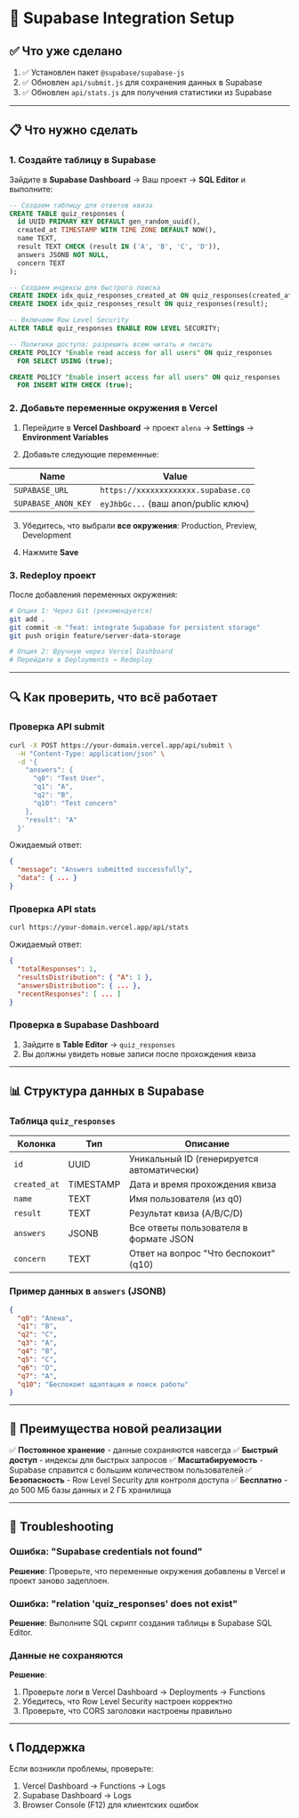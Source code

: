 # 🚀 Supabase Integration Setup

## ✅ Что уже сделано

1. ✅ Установлен пакет `@supabase/supabase-js`
2. ✅ Обновлен `api/submit.js` для сохранения данных в Supabase
3. ✅ Обновлен `api/stats.js` для получения статистики из Supabase

---

## 📋 Что нужно сделать

### 1. Создайте таблицу в Supabase

Зайдите в **Supabase Dashboard** → Ваш проект → **SQL Editor** и выполните:

```sql
-- Создаем таблицу для ответов квиза
CREATE TABLE quiz_responses (
  id UUID PRIMARY KEY DEFAULT gen_random_uuid(),
  created_at TIMESTAMP WITH TIME ZONE DEFAULT NOW(),
  name TEXT,
  result TEXT CHECK (result IN ('A', 'B', 'C', 'D')),
  answers JSONB NOT NULL,
  concern TEXT
);

-- Создаем индексы для быстрого поиска
CREATE INDEX idx_quiz_responses_created_at ON quiz_responses(created_at DESC);
CREATE INDEX idx_quiz_responses_result ON quiz_responses(result);

-- Включаем Row Level Security
ALTER TABLE quiz_responses ENABLE ROW LEVEL SECURITY;

-- Политики доступа: разрешить всем читать и писать
CREATE POLICY "Enable read access for all users" ON quiz_responses
  FOR SELECT USING (true);

CREATE POLICY "Enable insert access for all users" ON quiz_responses
  FOR INSERT WITH CHECK (true);
```

### 2. Добавьте переменные окружения в Vercel

1. Перейдите в **Vercel Dashboard** → проект `alena` → **Settings** → **Environment Variables**

2. Добавьте следующие переменные:

| Name | Value |
|------|-------|
| `SUPABASE_URL` | `https://xxxxxxxxxxxxx.supabase.co` |
| `SUPABASE_ANON_KEY` | `eyJhbGc...` (ваш anon/public ключ) |

3. Убедитесь, что выбрали **все окружения**: Production, Preview, Development

4. Нажмите **Save**

### 3. Redeploy проект

После добавления переменных окружения:

```bash
# Опция 1: Через Git (рекомендуется)
git add .
git commit -m "feat: integrate Supabase for persistent storage"
git push origin feature/server-data-storage

# Опция 2: Вручную через Vercel Dashboard
# Перейдите в Deployments → Redeploy
```

---

## 🔍 Как проверить, что всё работает

### Проверка API submit

```bash
curl -X POST https://your-domain.vercel.app/api/submit \
  -H "Content-Type: application/json" \
  -d '{
    "answers": {
      "q0": "Test User",
      "q1": "A",
      "q2": "B",
      "q10": "Test concern"
    },
    "result": "A"
  }'
```

Ожидаемый ответ:
```json
{
  "message": "Answers submitted successfully",
  "data": { ... }
}
```

### Проверка API stats

```bash
curl https://your-domain.vercel.app/api/stats
```

Ожидаемый ответ:
```json
{
  "totalResponses": 1,
  "resultsDistribution": { "A": 1 },
  "answersDistribution": { ... },
  "recentResponses": [ ... ]
}
```

### Проверка в Supabase Dashboard

1. Зайдите в **Table Editor** → `quiz_responses`
2. Вы должны увидеть новые записи после прохождения квиза

---

## 📊 Структура данных в Supabase

### Таблица `quiz_responses`

| Колонка | Тип | Описание |
|---------|-----|----------|
| `id` | UUID | Уникальный ID (генерируется автоматически) |
| `created_at` | TIMESTAMP | Дата и время прохождения квиза |
| `name` | TEXT | Имя пользователя (из q0) |
| `result` | TEXT | Результат квиза (A/B/C/D) |
| `answers` | JSONB | Все ответы пользователя в формате JSON |
| `concern` | TEXT | Ответ на вопрос "Что беспокоит" (q10) |

### Пример данных в `answers` (JSONB)

```json
{
  "q0": "Алена",
  "q1": "B",
  "q2": "C",
  "q3": "A",
  "q4": "B",
  "q5": "C",
  "q6": "D",
  "q7": "A",
  "q10": "Беспокоит адаптация и поиск работы"
}
```

---

## 🎯 Преимущества новой реализации

✅ **Постоянное хранение** - данные сохраняются навсегда
✅ **Быстрый доступ** - индексы для быстрых запросов
✅ **Масштабируемость** - Supabase справится с большим количеством пользователей
✅ **Безопасность** - Row Level Security для контроля доступа
✅ **Бесплатно** - до 500 МБ базы данных и 2 ГБ хранилища

---

## 🐛 Troubleshooting

### Ошибка: "Supabase credentials not found"

**Решение**: Проверьте, что переменные окружения добавлены в Vercel и проект заново задеплоен.

### Ошибка: "relation 'quiz_responses' does not exist"

**Решение**: Выполните SQL скрипт создания таблицы в Supabase SQL Editor.

### Данные не сохраняются

**Решение**: 
1. Проверьте логи в Vercel Dashboard → Deployments → Functions
2. Убедитесь, что Row Level Security настроен корректно
3. Проверьте, что CORS заголовки настроены правильно

---

## 📞 Поддержка

Если возникли проблемы, проверьте:
1. Vercel Dashboard → Functions → Logs
2. Supabase Dashboard → Logs
3. Browser Console (F12) для клиентских ошибок
